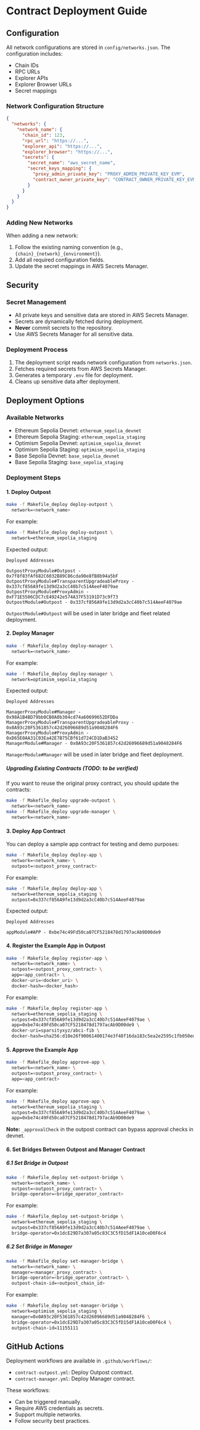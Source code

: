 # Contract Deployment Guide

## Configuration

All network configurations are stored in `config/networks.json`. The configuration includes:
- Chain IDs
- RPC URLs
- Explorer APIs
- Explorer Browser URLs
- Secret mappings

### Network Configuration Structure
```json
{
  "networks": {
    "network_name": {
      "chain_id": 123,
      "rpc_url": "https://...",
      "explorer_api": "https://...",
      "explorer_browser": "https://...",
      "secrets": {
        "secret_name": "aws_secret_name",
        "secret_keys_mapping": {
          "proxy_admin_private_key": "PROXY_ADMIN_PRIVATE_KEY_EVM",
          "contract_owner_private_key": "CONTRACT_OWNER_PRIVATE_KEY_EVM"
        }
      }
    }
  }
}
```

### Adding New Networks
When adding a new network:
1. Follow the existing naming convention (e.g., `{chain}_{network}_{environment}`).
2. Add all required configuration fields.
3. Update the secret mappings in AWS Secrets Manager.

## Security

### Secret Management
- All private keys and sensitive data are stored in AWS Secrets Manager.
- Secrets are dynamically fetched during deployment.
- **Never** commit secrets to the repository.
- Use AWS Secrets Manager for all sensitive data.

### Deployment Process
1. The deployment script reads network configuration from `networks.json`.
2. Fetches required secrets from AWS Secrets Manager.
3. Generates a temporary `.env` file for deployment.
4. Cleans up sensitive data after deployment.

## Deployment Options

### Available Networks
- Ethereum Sepolia Devnet: `ethereum_sepolia_devnet`
- Ethereum Sepolia Staging: `ethereum_sepolia_staging`
- Optimism Sepolia Devnet: `optimism_sepolia_devnet`
- Optimism Sepolia Staging: `optimism_sepolia_staging`
- Base Sepolia Devnet: `base_sepolia_devnet`
- Base Sepolia Staging: `base_sepolia_staging`

### Deployment Steps

#### 1. Deploy Outpost
```bash
make -f Makefile_deploy deploy-outpost \
  network=<network_name>
```
For example:
```bash
make -f Makefile_deploy deploy-outpost \
  network=ethereum_sepolia_staging
```
Expected output:
```
Deployed Addresses

OutpostProxyModule#Outpost - 0x7f8f83fAf682C6032B89C86cda90e8fB8b94a5bF
OutpostProxyModule#TransparentUpgradeableProxy - 0x337cf856A9fe13d9d2a3cC40b7c514AeeF4079ae
OutpostProxyModule#ProxyAdmin - 0xF71E5506CDC7cE49242e574A37F53191D73c9f73
OutpostModule#Outpost - 0x337cf856A9fe13d9d2a3cC40b7c514AeeF4079ae
```
`OutpostModule#Outpost` will be used in later bridge and fleet related deployment.

#### 2. Deploy Manager
```bash
make -f Makefile_deploy deploy-manager \
  network=<network_name>
```
For example:
```bash
make -f Makefile_deploy deploy-manager \
  network=optimism_sepolia_staging
```
Expected output:
```
Deployed Addresses

ManagerProxyModule#Manager - 0x98A1B4BD79bb0CB0A0b304cd74a60699652DFDDa
ManagerProxyModule#TransparentUpgradeableProxy - 0x0A93c20F5361857c42d26096689d51a9048284F6
ManagerProxyModule#ProxyAdmin - 0xD65E0AA31C03Ea42E7B75CBf61d724CD1DaB3452
ManagerModule#Manager - 0x0A93c20F5361857c42d26096689d51a9048284F6
```
`ManagerModule#Manager` will be used in later bridge and fleet deployment.

##### Upgrading Existing Contracts (TODO: to be verified)
If you want to reuse the original proxy contract, you should update the contracts:
```bash
make -f Makefile_deploy upgrade-outpost \
  network=<network_name>
make -f Makefile_deploy upgrade-manager \
  network=<network_name>
```

#### 3. Deploy App Contract
You can deploy a sample app contract for testing and demo purposes:
```bash
make -f Makefile_deploy deploy-app \
  network=<network_name> \
  outpost=<outpost_proxy_contract>
```
For example:
```bash
make -f Makefile_deploy deploy-app \
  network=ethereum_sepolia_staging \
  outpost=0x337cf856A9fe13d9d2a3cC40b7c514AeeF4079ae
```
Expected output:
```
Deployed Addresses

appModule#APP - 0xbe74c49Fd50ca07CF5218478d1797acAb9D00de9
```

#### 4. Register the Example App in Outpost
```bash
make -f Makefile_deploy register-app \
  network=<network_name> \
  outpost=<outpost_proxy_contract> \
  app=<app_contract> \
  docker-uri=<docker_uri> \
  docker-hash=<docker_hash>
```
For example:
```bash
make -f Makefile_deploy register-app \
  network=ethereum_sepolia_staging \
  outpost=0x337cf856A9fe13d9d2a3cC40b7c514AeeF4079ae \
  app=0xbe74c49Fd50ca07CF5218478d1797acAb9D00de9 \
  docker-uri=sparsityxyz/abci-fib \
  docker-hash=sha256:d10e26f90061400174e3f48f16da183c5ea2e2595c1fb050edfae1cdd4322f21
```

#### 5. Approve the Example App
```bash
make -f Makefile_deploy approve-app \
  network=<network_name> \
  outpost=<outpost_proxy_contract> \
  app=<app_contract>
```
For example:
```bash
make -f Makefile_deploy approve-app \
  network=ethereum_sepolia_staging \
  outpost=0x337cf856A9fe13d9d2a3cC40b7c514AeeF4079ae \
  app=0xbe74c49Fd50ca07CF5218478d1797acAb9D00de9
```
**Note:** `_approvalCheck` in the outpost contract can bypass approval checks in devnet.

#### 6. Set Bridges Between Outpost and Manager Contract
##### 6.1 Set Bridge in Outpost
```bash
make -f Makefile_deploy set-outpost-bridge \
  network=<network_name> \
  outpost=<outpost_proxy_contract> \
  bridge-operator=<bridge_operator_contract>
```
For example:
```bash
make -f Makefile_deploy set-outpost-bridge \
  network=ethereum_sepolia_staging \
  outpost=0x337cf856A9fe13d9d2a3cC40b7c514AeeF4079ae \
  bridge-operator=0x1dcE29D7a307a05c83C3C5fD15dF1A10ceD0F6c4
```
##### 6.2 Set Bridge in Manager
```bash
make -f Makefile_deploy set-manager-bridge \
  network=<network_name> \
  manager=<manager_proxy_contract> \
  bridge-operator=<bridge_operator_contract> \
  outpost-chain-id=<outpost_chain_id>
```
For example:
```bash
make -f Makefile_deploy set-manager-bridge \
  network=optimism_sepolia_staging \
  manager=0x0A93c20F5361857c42d26096689d51a9048284F6 \
  bridge-operator=0x1dcE29D7a307a05c83C3C5fD15dF1A10ceD0F6c4 \
  outpost-chain-id=11155111
```

## GitHub Actions
Deployment workflows are available in `.github/workflows/`:
- `contract-outpost.yml`: Deploy Outpost contract.
- `contract-manager.yml`: Deploy Manager contract.

These workflows:
- Can be triggered manually.
- Require AWS credentials as secrets.
- Support multiple networks.
- Follow security best practices.

